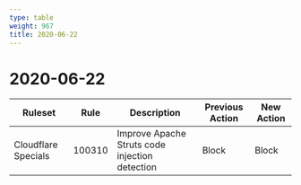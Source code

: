 ```yaml
---
type: table
weight: 967
title: 2020-06-22
---
```


# 2020-06-22

<TableWrap><table style="width: 100%">

<thead>
  <tr>
    <th>Ruleset</th>
    <th>Rule</th>
    <th>Description</th>
    <th>Previous Action</th>
    <th>New Action</th>
  </tr>
</thead>
<tbody>
  <tr>
    <td>Cloudflare Specials</td>
    <td>100310</td>
    <td>Improve Apache Struts code injection detection</td>
    <td>Block</td>
    <td>Block</td>
  </tr>
</tbody>

</table></TableWrap>